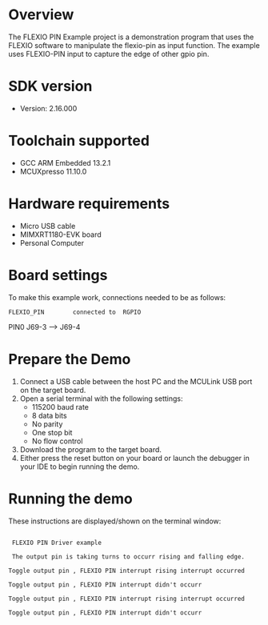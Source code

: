 Overview
========
The FLEXIO PIN Example project is a demonstration program that uses the FLEXIO software to manipulate 
the flexio-pin as input function.
The example uses FLEXIO-PIN input to capture the edge of other gpio pin.

SDK version
===========
- Version: 2.16.000

Toolchain supported
===================
- GCC ARM Embedded  13.2.1
- MCUXpresso  11.10.0

Hardware requirements
=====================
- Micro USB cable
- MIMXRT1180-EVK board
- Personal Computer

Board settings
==============
To make this example work, connections needed to be as follows:

    FLEXIO_PIN        connected to  RGPIO
PIN0     J69-3           -->        J69-4

Prepare the Demo
================
1.  Connect a USB cable between the host PC and the MCULink USB port on the target board. 
2.  Open a serial terminal with the following settings:
    - 115200 baud rate
    - 8 data bits
    - No parity
    - One stop bit
    - No flow control
3.  Download the program to the target board.
4.  Either press the reset button on your board or launch the debugger in your IDE to begin running the demo.

Running the demo
================
These instructions are displayed/shown on the terminal window:
~~~~~~~~~~~~~~~~~~~~~~~~~~~~~~~~~~~

 FLEXIO PIN Driver example

 The output pin is taking turns to occurr rising and falling edge.

Toggle output pin , FLEXIO PIN interrupt rising interrupt occurred 

Toggle output pin , FLEXIO PIN interrupt didn't occurr

Toggle output pin , FLEXIO PIN interrupt rising interrupt occurred 

Toggle output pin , FLEXIO PIN interrupt didn't occurr
~~~~~~~~~~~~~~~~~~~~~~~~~~~~~~~~~~~

